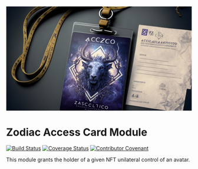 ![Access Card](AccessCard.jpeg)
# Zodiac Access Card Module

[![Build Status](https://github.com/gnosis/zodiac-module-access-card/actions/workflows/ci.yml/badge.svg)](https://github.com/gnosis/zodiac-module-access-card/actions/workflows/ci.yml)
[![Coverage Status](https://coveralls.io/repos/github/gnosis/zodiac-module-access-card/badge.svg?branch=main&cache_bust=1)](https://coveralls.io/github/gnosis/zodiac-module-bridge?branch=main)
[![Contributor Covenant](https://img.shields.io/badge/Contributor%20Covenant-2.1-4baaaa.svg)](https://github.com/gnosis/CODE_OF_CONDUCT)

This module grants the holder of a given NFT unilateral control of an avatar.